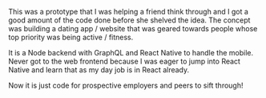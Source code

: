 This was a prototype that I was helping a friend think through and I got a good amount of the code done before she shelved the idea.  The concept was building a dating app / website that was geared towards people whose top priority was being active / fitness.

It is a Node backend with GraphQL and React Native to handle the mobile.  Never got to the web frontend because I was eager to jump into React Native and learn that as my day job is in React already.

Now it is just code for prospective employers and peers to sift through!

